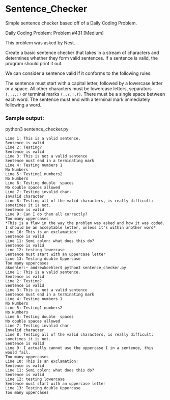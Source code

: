 # Sentence_Checker

Simple sentence checker based off of a Daily Coding Problem.

Daily Coding Problem: Problem #431 [Medium]



This problem was asked by Nest.

Create a basic sentence checker that takes in a stream of characters and determines whether they form valid sentences. If a sentence is valid, the program should print it out.

We can consider a sentence valid if it conforms to the following rules:

The sentence must start with a capital letter, followed by a lowercase letter or a space.
All other characters must be lowercase letters, separators `(,,;,:)` or terminal marks `(.,?,!,‽)`.
There must be a single space between each word.
The sentence must end with a terminal mark immediately following a word.


### Sample output:
python3 sentence_checker.py

```
Line 1: This is a valid sentence.
Sentence is valid
Line 2: Testing?
Sentence is valid
Line 3: This is not a valid sentence
Sentence must end in a terminating mark
Line 4: Testing numbers 1
No Numbers
Line 5: Testing1 numbers2
No Numbers
Line 6: Testing double  spaces
No double spaces allowed
Line 7: Testing invalid char-
Invalid character
Line 8: Testing all of the valid characters, is really difficult: sometimes it is not.
Sentence is valid
Line 9: Can I do them all correctly?
Too many uppercases
*This is a flaw in the way the problem was asked and how it was coded.  I should be an acceptable letter, unless it's within another word*
Line 10: This is an exclamation!
Sentence is valid
Line 11: Semi colon: what does this do?
Sentence is valid
Line 12: testing lowercase
Sentence must start with an uppercase letter
Line 13: Testing double Uppercase
Too many uppercases
akoehler:~ andrewkoehler$ python3 sentence_checker.py
Line 1: This is a valid sentence.
Sentence is valid
Line 2: Testing?
Sentence is valid
Line 3: This is not a valid sentence
Sentence must end in a terminating mark
Line 4: Testing numbers 1
No Numbers
Line 5: Testing1 numbers2
No Numbers
Line 6: Testing double  spaces
No double spaces allowed
Line 7: Testing invalid char-
Invalid character
Line 8: Testing all of the valid characters, is really difficult: sometimes it is not.
Sentence is valid
Line 9: I actually cannot use the uppercase I in a sentence, this would fail.
Too many uppercases
Line 10: This is an exclamation!
Sentence is valid
Line 11: Semi colon: what does this do?
Sentence is valid
Line 12: testing lowercase
Sentence must start with an uppercase letter
Line 13: Testing double Uppercase
Too many uppercases
```
